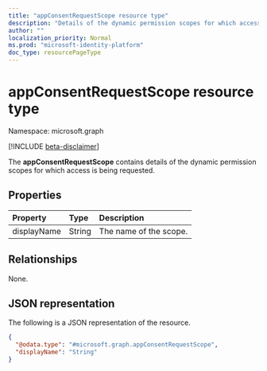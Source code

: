 ```yaml
---
title: "appConsentRequestScope resource type"
description: "Details of the dynamic permission scopes for which access is being requested"
author: ""
localization_priority: Normal
ms.prod: "microsoft-identity-platform"
doc_type: resourcePageType
---
```


# appConsentRequestScope resource type

Namespace: microsoft.graph

[!INCLUDE [beta-disclaimer](../../includes/beta-disclaimer.md)]

The **appConsentRequestScope** contains details of the dynamic permission scopes for which access is being requested. 

## Properties
|Property|Type|Description|
|:---|:---|:---|
|displayName|String|The name of the scope. |

## Relationships
None.

## JSON representation
The following is a JSON representation of the resource.
<!-- {
  "blockType": "resource",
  "@odata.type": "microsoft.graph.appConsentRequestScope"
}
-->
``` json
{
  "@odata.type": "#microsoft.graph.appConsentRequestScope",
  "displayName": "String"
}
```

